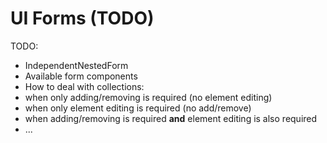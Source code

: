 # UI Forms (TODO)

TODO:

 * IndependentNestedForm
 * Available form components
 * How to deal with collections:
  * when only adding/removing is required (no element editing)
  * when only element editing is required (no add/remove)
  * when adding/removing is required **and** element editing is also required
 * ...
